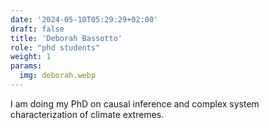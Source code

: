 ```yaml
---
date: '2024-05-10T05:29:29+02:00'
draft: false
title: 'Deborah Bassotto'
role: "phd students"
weight: 1
params:
  img: deborah.webp
---
```


I am doing my PhD on causal inference and complex system characterization of climate extremes.
